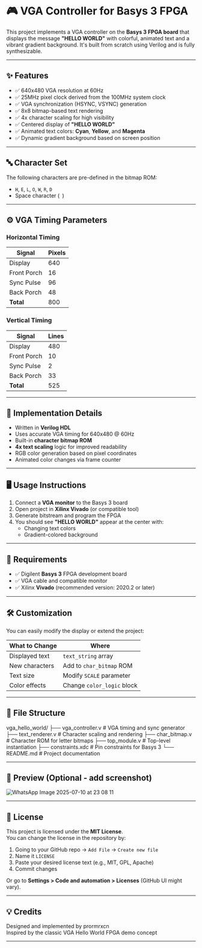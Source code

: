 # 🎮 VGA Controller for Basys 3 FPGA

This project implements a VGA controller on the **Basys 3 FPGA board** that displays the message **"HELLO WORLD"** with colorful, animated text and a vibrant gradient background. It's built from scratch using Verilog and is fully synthesizable.

---

## ✨ Features

- ✅ 640x480 VGA resolution at 60Hz
- ✅ 25MHz pixel clock derived from the 100MHz system clock
- ✅ VGA synchronization (HSYNC, VSYNC) generation
- ✅ 8x8 bitmap-based text rendering
- ✅ 4x character scaling for high visibility
- ✅ Centered display of **"HELLO WORLD"**
- ✅ Animated text colors: **Cyan**, **Yellow**, and **Magenta**
- ✅ Dynamic gradient background based on screen position

---

## 🔤 Character Set

The following characters are pre-defined in the bitmap ROM:
- `H`, `E`, `L`, `O`, `W`, `R`, `D`
- Space character (` `)

---

## ⚙️ VGA Timing Parameters

### Horizontal Timing
| Signal         | Pixels |
|----------------|--------|
| Display        | 640    |
| Front Porch    | 16     |
| Sync Pulse     | 96     |
| Back Porch     | 48     |
| **Total**      | 800    |

### Vertical Timing
| Signal         | Lines  |
|----------------|--------|
| Display        | 480    |
| Front Porch    | 10     |
| Sync Pulse     | 2      |
| Back Porch     | 33     |
| **Total**      | 525    |

---

## 🔧 Implementation Details

- Written in **Verilog HDL**
- Uses accurate VGA timing for 640x480 @ 60Hz
- Built-in **character bitmap ROM**
- **4x text scaling** logic for improved readability
- RGB color generation based on pixel coordinates
- Animated color changes via frame counter

---

## 🖥️ Usage Instructions

1. Connect a **VGA monitor** to the Basys 3 board
2. Open project in **Xilinx Vivado** (or compatible tool)
3. Generate bitstream and program the FPGA
4. You should see **"HELLO WORLD"** appear at the center with:
   - Changing text colors
   - Gradient-colored background

---

## 🧪 Requirements

- ✅ Digilent **Basys 3** FPGA development board
- ✅ VGA cable and compatible monitor
- ✅ Xilinx **Vivado** (recommended version: 2020.2 or later)

---

## 🛠️ Customization

You can easily modify the display or extend the project:

| What to Change        | Where                     |
|-----------------------|---------------------------|
| Displayed text        | `text_string` array       |
| New characters        | Add to `char_bitmap` ROM  |
| Text size             | Modify `SCALE` parameter  |
| Color effects         | Change `color_logic` block|

---

## 📂 File Structure

vga_hello_world/
├── vga_controller.v # VGA timing and sync generator
├── text_renderer.v # Character scaling and rendering
├── char_bitmap.v # Character ROM for letter bitmaps
├── top_module.v # Top-level instantiation
├── constraints.xdc # Pin constraints for Basys 3
└── README.md # Project documentation


---

## 📸 Preview (Optional - add screenshot)
![WhatsApp Image 2025-07-10 at 23 08 11](https://github.com/user-attachments/assets/df2d7d28-2d31-4b72-952e-ae14173bd270)

---

## 📄 License

This project is licensed under the **MIT License**.  
You can change the license in the repository by:

1. Going to your GitHub repo → `Add File` → `Create new file`
2. Name it `LICENSE`
3. Paste your desired license text (e.g., MIT, GPL, Apache)
4. Commit changes

Or go to **Settings > Code and automation > Licenses** (GitHub UI might vary).

---

## 💡 Credits

Designed and implemented by prormrxcn  
Inspired by the classic VGA Hello World FPGA demo concept

---



